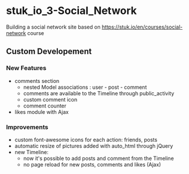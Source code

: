 # stuk_io_3-Social_Network
Building a social network site
based on https://stuk.io/en/courses/social-network course

## Custom Developement

### New Features
- comments section
  - nested Model associations : user - post - comment
  - comments are available to the Timeline through public_activity
  - custom comment icon
  - comment counter
- likes module with Ajax



### Improvements
- custom font-awesome icons for each action: friends, posts
- automatic resize of pictures added with auto_html through jQuery
- new Timeline:
  - now it's possible to add posts and comment from the Timeline
  - no page reload for new posts, comments and likes (Ajax)
